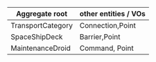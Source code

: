 |Aggregate root | other entities / VOs |
|---|---|
| TransportCategory | Connection,Point |
| SpaceShipDeck | Barrier,Point  |
| MaintenanceDroid | Command, Point |

